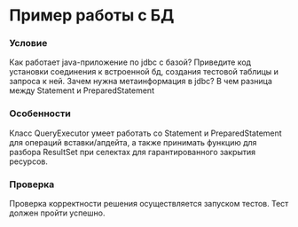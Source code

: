 # Пример работы с БД

### Условие
Как работает java-приложение по jdbc с базой? Приведите код установки соединения к встроенной бд, создания тестовой таблицы и запроса к ней. Зачем нужна метаинформация в jdbc? В чем разница между Statement и PreparedStatement

### Особенности
Класс QueryExecutor умеет работать со Statement и PreparedStatement для операций вставки/апдейта, а также принимать функцию для разбора ResultSet при селектах для гарантированного закрытия ресурсов.

### Проверка 
Проверка корректности решения осуществляется запуском тестов. Тест должен пройти успешно.
